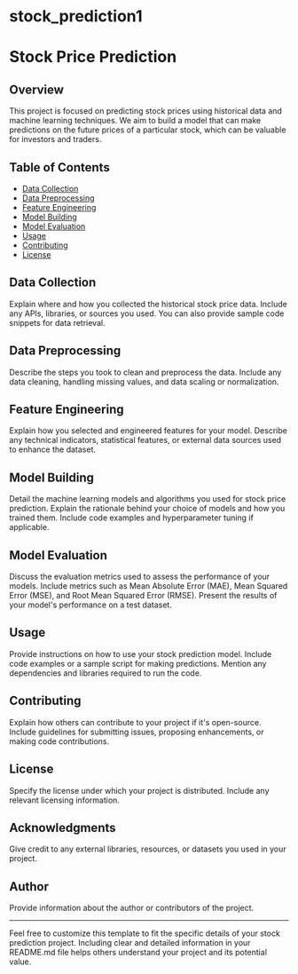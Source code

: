# stock_prediction1
# Stock Price Prediction

## Overview

This project is focused on predicting stock prices using historical data and machine learning techniques. We aim to build a model that can make predictions on the future prices of a particular stock, which can be valuable for investors and traders.

## Table of Contents

- [Data Collection](#data-collection)
- [Data Preprocessing](#data-preprocessing)
- [Feature Engineering](#feature-engineering)
- [Model Building](#model-building)
- [Model Evaluation](#model-evaluation)
- [Usage](#usage)
- [Contributing](#contributing)
- [License](#license)

## Data Collection

Explain where and how you collected the historical stock price data. Include any APIs, libraries, or sources you used. You can also provide sample code snippets for data retrieval.

## Data Preprocessing

Describe the steps you took to clean and preprocess the data. Include any data cleaning, handling missing values, and data scaling or normalization.

## Feature Engineering

Explain how you selected and engineered features for your model. Describe any technical indicators, statistical features, or external data sources used to enhance the dataset.

## Model Building

Detail the machine learning models and algorithms you used for stock price prediction. Explain the rationale behind your choice of models and how you trained them. Include code examples and hyperparameter tuning if applicable.

## Model Evaluation

Discuss the evaluation metrics used to assess the performance of your models. Include metrics such as Mean Absolute Error (MAE), Mean Squared Error (MSE), and Root Mean Squared Error (RMSE). Present the results of your model's performance on a test dataset.

## Usage

Provide instructions on how to use your stock prediction model. Include code examples or a sample script for making predictions. Mention any dependencies and libraries required to run the code.

## Contributing

Explain how others can contribute to your project if it's open-source. Include guidelines for submitting issues, proposing enhancements, or making code contributions.

## License

Specify the license under which your project is distributed. Include any relevant licensing information.

## Acknowledgments

Give credit to any external libraries, resources, or datasets you used in your project.

## Author

Provide information about the author or contributors of the project.

---

Feel free to customize this template to fit the specific details of your stock prediction project. Including clear and detailed information in your README.md file helps others understand your project and its potential value.
